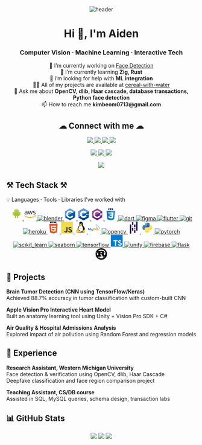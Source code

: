 <p align="center">
  <img src="https://capsule-render.vercel.app/api?type=waving&color=ffcbb1&height=300&section=header&text=Welcome&fontSize=90&animation=fadeIn&fontAlignY=38&desc=cereal-with-water's%20GitHub%20Profile&descAlignY=51&descAlign=62" alt="header"/>
</p>

<h1 align="center">Hi 👋, I'm Aiden</h1>
<h3 align="center">Computer Vision · Machine Learning · Interactive Tech</h3>

<p align="center">
  🔭 I’m currently working on <a href="https://github.com/Raymo111/Raymo111">Face Detection</a><br/>
  🌱 I’m currently learning <b>Zig, Rust</b><br/>
  🤝 I’m looking for help with <b>ML integration</b><br/>
  👨‍💻 All of my projects are available at <a href="https://github.com/cereal-with-water">cereal-with-water</a><br/>
  💬 Ask me about <b>OpenCV, dlib, Haar cascade, database transactions, Python face detection</b><br/>
  📫 How to reach me <b>kimbeom0713@gmail.com</b>
</p>





<h2 align="center">☁ Connect with me ☁</h2>

<p align="center">
  <a href="https://www.linkedin.com/in/aiden-kim-531107249/" target="_blank">
    <img src="https://img.shields.io/badge/LinkedIn-0A66C2?style=flat-square&logo=linkedin&logoColor=white"/>
  </a>
  <a href="https://hashnode.com/@cerealwithwater" target="_blank">
  <img src="https://img.shields.io/badge/hashnode-2962FF?style=flat-square&logo=hashnode&logoColor=white"/>
  </a>
  
  <a href="https://nedia-2c9.tistory.com/" target="_blank">
  <img src="https://img.shields.io/badge/Tistory-FF5A00?style=flat-square&logo=tistory&logoColor=white"/>
  </a>
  <a href="https://www.instagram.com/aidenkm_/" target="_blank">
    <img src="https://img.shields.io/badge/Instagram-E4405F?style=flat-square&logo=instagram&logoColor=white"/>
  </a>
</p>

<p align="center">
  <a href="https://dev.to/cerealwithwater" target="_blank">
    <img src="https://img.shields.io/badge/Dev.to-0A0A0A?style=flat-square&logo=dev.to&logoColor=white"/>
  </a>
  <a href="https://kaggle.com/f1d89a" target="_blank">
    <img src="https://img.shields.io/badge/Kaggle-20BEFF?style=flat-square&logo=kaggle&logoColor=white"/>
  </a>
  <a href="https://www.leetcode.com/nomoreerror" target="_blank">
    <img src="https://img.shields.io/badge/LeetCode-FFA116?style=flat-square&logo=leetcode&logoColor=white"/>
  </a>
</p>



<p align="center">
  <img src="https://visitor-badge.laobi.icu/badge?page_id=cereal-with-water.cereal-with-water" />
</p>




<h2 align="left">⚒ Tech Stack ⚒</h2>
<p align="left">💡 Languages · Tools · Libraries I’ve worked with</p>

<p align="center">
    <a href="https://developer.android.com" target="_blank" rel="noreferrer"> <img src="https://raw.githubusercontent.com/devicons/devicon/master/icons/android/android-original-wordmark.svg" alt="android" width="32" height="32"/> </a> <a href="https://aws.amazon.com" target="_blank" rel="noreferrer"> <img src="https://raw.githubusercontent.com/devicons/devicon/master/icons/amazonwebservices/amazonwebservices-original-wordmark.svg" alt="aws" width="32" height="32"/> </a> <a href="https://www.blender.org/" target="_blank" rel="noreferrer"> <img src="https://download.blender.org/branding/community/blender_community_badge_white.svg" alt="blender" width="32" height="32"/> </a> <a href="https://www.cprogramming.com/" target="_blank" rel="noreferrer"> <img src="https://raw.githubusercontent.com/devicons/devicon/master/icons/c/c-original.svg" alt="c" width="32" height="32"/> </a> <a href="https://www.w3schools.com/cpp/" target="_blank" rel="noreferrer"> <img src="https://raw.githubusercontent.com/devicons/devicon/master/icons/cplusplus/cplusplus-original.svg" alt="cplusplus" width="32" height="32"/> </a> <a href="https://www.w3schools.com/cs/" target="_blank" rel="noreferrer"> <img src="https://raw.githubusercontent.com/devicons/devicon/master/icons/csharp/csharp-original.svg" alt="csharp" width="32" height="32"/> </a> <a href="https://www.w3schools.com/css/" target="_blank" rel="noreferrer"> <img src="https://raw.githubusercontent.com/devicons/devicon/master/icons/css3/css3-original-wordmark.svg" alt="css3" width="32" height="32"/> </a> <a href="https://dart.dev" target="_blank" rel="noreferrer"> <img src="https://www.vectorlogo.zone/logos/dartlang/dartlang-icon.svg" alt="dart" width="32" height="32"/> </a> <a href="https://www.figma.com/" target="_blank" rel="noreferrer"> <img src="https://www.vectorlogo.zone/logos/figma/figma-icon.svg" alt="figma" width="32" height="32"/> </a> <a href="https://flutter.dev" target="_blank" rel="noreferrer"> <img src="https://www.vectorlogo.zone/logos/flutterio/flutterio-icon.svg" alt="flutter" width="32" height="32"/> </a> <a href="https://git-scm.com/" target="_blank" rel="noreferrer"> <img src="https://www.vectorlogo.zone/logos/git-scm/git-scm-icon.svg" alt="git" width="32" height="32"/> </a> <a href="https://heroku.com" target="_blank" rel="noreferrer"> <img src="https://www.vectorlogo.zone/logos/heroku/heroku-icon.svg" alt="heroku" width="32" height="32"/> </a> <a href="https://www.w3.org/html/" target="_blank" rel="noreferrer"> <img src="https://raw.githubusercontent.com/devicons/devicon/master/icons/html5/html5-original-wordmark.svg" alt="html5" width="32" height="32"/> </a> <a href="https://developer.mozilla.org/en-US/docs/Web/JavaScript" target="_blank" rel="noreferrer"> <img src="https://raw.githubusercontent.com/devicons/devicon/master/icons/javascript/javascript-original.svg" alt="javascript" width="32" height="32"/> </a> <a href="https://www.linux.org/" target="_blank" rel="noreferrer"> <img src="https://raw.githubusercontent.com/devicons/devicon/master/icons/linux/linux-original.svg" alt="linux" width="32" height="32"/> </a> <a href="https://www.mysql.com/" target="_blank" rel="noreferrer"> <img src="https://raw.githubusercontent.com/devicons/devicon/master/icons/mysql/mysql-original-wordmark.svg" alt="mysql" width="32" height="32"/> </a> <a href="https://opencv.org/" target="_blank" rel="noreferrer"> <img src="https://www.vectorlogo.zone/logos/opencv/opencv-icon.svg" alt="opencv" width="32" height="32"/> </a> <a href="https://pandas.pydata.org/" target="_blank" rel="noreferrer"> <img src="https://raw.githubusercontent.com/devicons/devicon/2ae2a900d2f041da66e950e4d48052658d850630/icons/pandas/pandas-original.svg" alt="pandas" width="32" height="32"/> </a> <a href="https://www.python.org" target="_blank" rel="noreferrer"> <img src="https://raw.githubusercontent.com/devicons/devicon/master/icons/python/python-original.svg" alt="python" width="32" height="32"/> </a> <a href="https://pytorch.org/" target="_blank" rel="noreferrer"> <img src="https://www.vectorlogo.zone/logos/pytorch/pytorch-icon.svg" alt="pytorch" width="32" height="32"/> </a> <a href="https://scikit-learn.org/" target="_blank" rel="noreferrer"> <img src="https://upload.wikimedia.org/wikipedia/commons/0/05/Scikit_learn_logo_small.svg" alt="scikit_learn" width="32" height="32"/> </a> <a href="https://seaborn.pydata.org/" target="_blank" rel="noreferrer"> <img src="https://seaborn.pydata.org/_images/logo-mark-lightbg.svg" alt="seaborn" width="32" height="32"/> </a> <a href="https://www.tensorflow.org" target="_blank" rel="noreferrer"> <img src="https://www.vectorlogo.zone/logos/tensorflow/tensorflow-icon.svg" alt="tensorflow" width="32" height="32"/> </a> <a href="https://www.typescriptlang.org/" target="_blank" rel="noreferrer"> <img src="https://raw.githubusercontent.com/devicons/devicon/master/icons/typescript/typescript-original.svg" alt="typescript" width="32" height="32"/> </a> <a href="https://unity.com/" target="_blank" rel="noreferrer"> <img src="https://www.vectorlogo.zone/logos/unity3d/unity3d-icon.svg" alt="unity" width="32" height="32"/> </a> <a href="https://firebase.google.com/" target="_blank" rel="noreferrer"> <img src="https://www.vectorlogo.zone/logos/firebase/firebase-icon.svg" alt="firebase" width="32" height="32"/> </a> <a href="https://flask.palletsprojects.com/" target="_blank" rel="noreferrer"> <img src="https://www.vectorlogo.zone/logos/pocoo_flask/pocoo_flask-icon.svg" alt="flask" width="32" height="32"/> </a> <a href="https://www.rust-lang.org" target="_blank" rel="noreferrer"> <img src="https://raw.githubusercontent.com/devicons/devicon/master/icons/rust/rust-plain.svg" alt="rust" width="32" height="32"/> </a>
</p>


<h2 align="left">🚀 Projects</h2>

<p align="left">
  <b>Brain Tumor Detection (CNN using TensorFlow/Keras)</b><br/>
  Achieved 88.7% accuracy in tumor classification with custom-built CNN<br/>
  <!--<a href="https://github.com/yourusername/brain-tumor-detection" target="_blank">View Project</a>-->
</p>

<p align="left">
  <b>Apple Vision Pro Interactive Heart Model</b><br/>
  Built an anatomy learning tool using Unity + Vision Pro SDK + C#
  <!--<a href="https://github.com/yourusername/brain-tumor-detection" target="_blank">View Project</a>-->

</p>

<p align="left">
  <b>Air Quality & Hospital Admissions Analysis</b><br/>
  Explored impact of air pollution using Random Forest and regression models
  <!--<a href="https://github.com/yourusername/brain-tumor-detection" target="_blank">View Project</a>-->
</p>



<h2 align="left">💼 Experience</h2>

<p align="left">
  <b>Research Assistant, Western Michigan University</b><br/>
  Face detection & verification using OpenCV, dlib, Haar Cascade<br/>
  Deepfake classification and face region comparison project
</p>

<p align="left">
  <b>Teaching Assistant, CS/DB course</b><br/>
  Assisted in SQL, MySQL queries, schema design, transaction labs
</p>



<h2 align="left">📊 GitHub Stats</h2>
<p align="center">
  <img src="https://github-readme-stats.vercel.app/api?username=cereal-with-water&show_icons=true&theme=tokyonight" height="180"/>
  <img src="https://github-readme-streak-stats.herokuapp.com/?user=cereal-with-water&theme=tokyonight" height="180"/>
  <img src="https://github-readme-stats.vercel.app/api/top-langs?username=cereal-with-water&layout=compact&theme=tokyonight" height="80"/>
</p>



